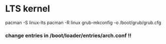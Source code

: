 # LTS kernel
pacman -S linux-lts
pacman -R linux
grub-mkconfig -o /boot/grub/grub.cfg
### change entries in /boot/loader/entries/arch.conf  !!


